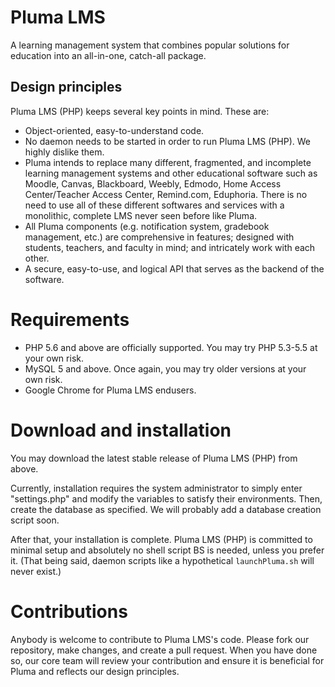 # Pluma LMS
A learning management system that combines popular solutions for education into an all-in-one, catch-all package.

## Design principles
Pluma LMS (PHP) keeps several key points in mind. These are:
- Object-oriented, easy-to-understand code.
- No daemon needs to be started in order to run Pluma LMS (PHP). We highly dislike them.
- Pluma intends to replace many different, fragmented, and incomplete learning management systems and other educational software such as Moodle, Canvas, Blackboard, Weebly, Edmodo, Home Access Center/Teacher Access Center, Remind.com, Eduphoria. There is no need to use all of these different softwares and services with a monolithic, complete LMS never seen before like Pluma.
- All Pluma components (e.g. notification system, gradebook management, etc.) are comprehensive in features; designed with students, teachers, and faculty in mind; and intricately work with each other.
- A secure, easy-to-use, and logical API that serves as the backend of the software.

# Requirements
- PHP 5.6 and above are officially supported. You may try PHP 5.3-5.5 at your own risk.
- MySQL 5 and above. Once again, you may try older versions at your own risk.
- Google Chrome for Pluma LMS endusers.

# Download and installation
You may download the latest stable release of Pluma LMS (PHP) from above.

Currently, installation requires the system administrator to simply enter "settings.php" and modify the variables to satisfy their environments. Then, create the database as specified. We will probably add a database creation script soon.

After that, your installation is complete. Pluma LMS (PHP) is committed to minimal setup and absolutely no shell script BS is needed, unless you prefer it. (That being said, daemon scripts like a hypothetical ```launchPluma.sh``` will never exist.)

# Contributions
Anybody is welcome to contribute to Pluma LMS's code. Please fork our repository, make changes, and create a pull request. When you have done so, our core team will review your contribution and ensure it is beneficial for Pluma and reflects our design principles.
